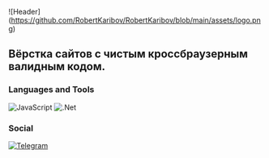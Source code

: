 ![Header] (https://github.com/RobertKaribov/RobertKaribov/blob/main/assets/logo.png)

## Вёрстка сайтов с чистым кроссбраузерным валидным кодом.

### Languages and Tools
![JavaScript](https://img.shields.io/badge/-JavaScript-090909?style=for-the-badge&logo=JavaScript&logoColor=E9D54D)
![.Net](https://img.shields.io/badge/-Framework-090909?style=for-the-badge&logo=.net&logoColor=E5D3FF)



### Social
[![Telegram](https://img.shields.io/badge/-Telegram-090909?style=for-the-badge&logo=telegram&logoColor=27A0D9)](https://t.me/Mr_Robert)